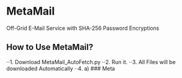 # MetaMail
Off-Grid E-Mail Service with SHA-256 Password Encryptions
## How to Use MetaMail?
⋅⋅1. Download MetaMail_AutoFetch.py
⋅⋅2. Run it.
⋅⋅3. All Files will be downloaded Automatically
⋅⋅4. a) ### Meta
